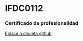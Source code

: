 # IFDC0112
### Certificado de profesionalidad

[Enlace a chuleta github](https://github.com/adam-p/markdown-here/wiki/markdown-cheatsheet#headers)
